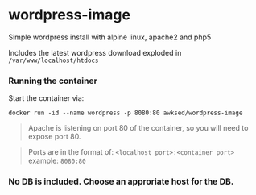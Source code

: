 # wordpress-image

Simple wordpress install with alpine linux, apache2 and php5

Includes the latest wordpress download exploded in `/var/www/localhost/htdocs`

### Running the container
Start the container via:

`docker run -id --name wordpress -p 8080:80 awksed/wordpress-image`

>Apache is listening on port 80 of the container, so you will need to expose port 80.

>Ports are in the format of: `<localhost port>:<container port>` example: `8080:80`

### No DB is included. Choose an approriate host for the DB.
